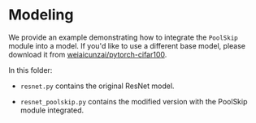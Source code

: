 # Modeling

We provide an example demonstrating how to integrate the `PoolSkip` module into a model.
If you'd like to use a different base model, please download it from [weiaicunzai/pytorch-cifar100](https://github.com/weiaicunzai/pytorch-cifar100).

In this folder:

* `resnet.py` contains the original ResNet model.

* `resnet_poolskip.py` contains the modified version with the PoolSkip module integrated.